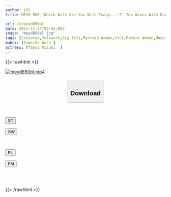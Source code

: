```yaml
---
author: j91
title: MEYD-850 "Which Wife Are You With Today...!?" Two Wives With Dual Personalities Live Next Door, 'Mizuki', Who Is Too Innocent, And 'Mizuki', Who Is Too Lewd. Mizuki Yayoi

url: /v/meyd850pl
date: 2023-11-17T02:44:00Z
image: "meyd850pl.jpg"
tags: [Censored,Solowork,Big Tits,Married Woman,Slut,Mature Woman,Huge Butt	 ]
maker: [Tameike Goro-]
actress: [Yayoi Mizuki  ]
---
```



{{< rawhtml >}}

<div class="video" data-videoid="P71oz2p7QJH00vk">
    <a href="javascript:;">
        <img src="/v/meyd850pl/meyd850pl.jpg" width="WIDTH" height="HEIGHT" alt="meyd850pl.mp4" loading="lazy">
    </a>
</div>

<script type="text/javascript" src="https://j91.asia/asset/on-demand-st.js"></script>

<br>
  <link rel="stylesheet" href="https://j91.asia/asset/bs5.css">
  
  <center>
  <button class="btn btn-primary" type="button" data-bs-toggle="collapse" data-bs-target=".multi-collapse" aria-expanded="false" aria-controls="multiCollapseExample1 multiCollapseExample2"><h2>Download</h2></button></center>
</p>
<div class="row">
  <div class="col">
    <div class="collapse multi-collapse" id="multiCollapseExample1">
      <div class="card card-body">
	      	      <br>
<div class="buttons">  
<p><a href="https://streamtape.to/v/P71oz2p7QJH00vk" target="_blank"><button class="btn-hover color-3"><i class="fa fa-download"></i> ST</button></a></p>
<p><a href="https://sfastwish.com/o5yqnaroh8bd" target="_blank"><button class="btn-hover color-2"><i class="fa fa-download"></i> SW</button></a></p></div>
    </div>
  </div>
</div>
  <div class="col">
    <div class="collapse multi-collapse" id="multiCollapseExample2">
      <div class="card card-body">
	      <br>
<div class="buttons">
<p><a href="https://filelions.online/f/sdi9065vn3ga" target="_blank"><button class="btn-hover color-9"><i class="fa fa-download"></i> FL</button></a></p>
<p><a href="https://filemoon.sx/d/1y6veo6y3u8x" target="_blank"><button class="btn-hover color-8"><i class="fa fa-download"></i> FM</button></a></p></div>
<br><br>
      </div>
    </div>
  </div>
</div>

{{< /rawhtml >}}
